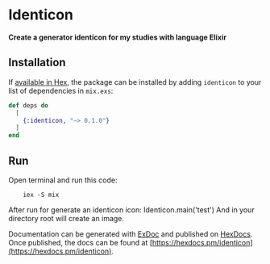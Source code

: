 # Identicon

**Create a generator identicon for my studies with  language Elixir**

## Installation

If [available in Hex](https://hex.pm/docs/publish), the package can be installed
by adding `identicon` to your list of dependencies in `mix.exs`:

```elixir
def deps do
  [
    {:identicon, "~> 0.1.0"}
  ]
end
```
## Run
  Open terminal and run this code:
  ```shell
      iex -S mix
  ```

  After run for generate an identicon icon:
   Identicon.main('test')
  And in your directory root will create an image.


Documentation can be generated with [ExDoc](https://github.com/elixir-lang/ex_doc)
and published on [HexDocs](https://hexdocs.pm). Once published, the docs can
be found at [https://hexdocs.pm/identicon](https://hexdocs.pm/identicon).

